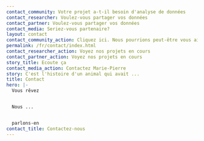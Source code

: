 ```yaml
---
contact_community: Votre projet a-t-il besoin d'analyse de données
contact_researcher: Voulez-vous partager vos données
contact_partner: Voulez-vous partager vos données
contact_media: Seriez-vous partenaire?
layout: contact
contact_community_action: Cliquez ici. Nous pourrions peut-être vous aider.
permalink: /fr/contact/index.html
contact_researcher_action: Voyez nos projets en cours
contact_partner_action: Voyez nos projets en cours
story_title: Ecoute ça
contact_media_action: Contactez Marie-Pierre
story: C'est l'histoire d'un animal qui avait ...
title: Contact
hero: |-
  Vous rêvez


  Nous ...


  parlons-en
contact_title: Contactez-nous
---
```

